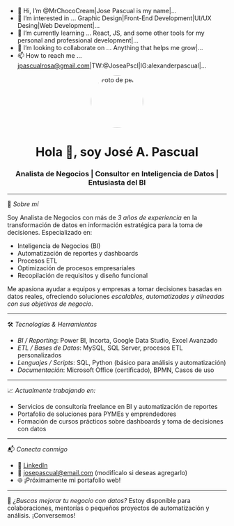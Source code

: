 - 👋 Hi, I’m @MrChocoCream|Jose Pascual is my name|...
- 👀 I’m interested in ... Graphic Design|Front-End Development|UI/UX Desing|Web Development|...
- 🌱 I’m currently learning ... React, JS, and some other tools for my personal and professional development|...
- 💞️ I’m looking to collaborate on ... Anything that helps me grow|...
- 📫 How to reach me ... jpascualrosa@gmail.com|TW:@JoseaPscl|IG:alexanderpascual|...

<!---
MrChocoCream/MrChocoCream is a ✨ special ✨ repository because its `README.md` (this file) appears on your GitHub profile.
You can click the Preview link to take a look at your changes.
--->
<div align="center">
  <img src="https://avatars.githubusercontent.com/u/YOUR_GITHUB_ID" width="120" style="border-radius: 50%;" alt="Foto de perfil" />
  <h1>Hola 👋, soy José A. Pascual</h1>
  <h3>Analista de Negocios | Consultor en Inteligencia de Datos | Entusiasta del BI</h3>
</div>

---

🎯 *Sobre mí*

Soy Analista de Negocios con más de *3 años de experiencia* en la transformación de datos en información estratégica para la toma de decisiones. Especializado en:

- Inteligencia de Negocios (BI)
- Automatización de reportes y dashboards
- Procesos ETL
- Optimización de procesos empresariales
- Recopilación de requisitos y diseño funcional

Me apasiona ayudar a equipos y empresas a tomar decisiones basadas en datos reales, ofreciendo soluciones *escalables, automatizadas y alineadas con sus objetivos de negocio*.

---

🛠️ *Tecnologías & Herramientas*

- *BI / Reporting*: Power BI, Incorta, Google Data Studio, Excel Avanzado
- *ETL / Bases de Datos*: MySQL, SQL Server, procesos ETL personalizados
- *Lenguajes / Scripts*: SQL, Python (básico para análisis y automatización)
- *Documentación*: Microsoft Office (certificado), BPMN, Casos de uso

---

📈 *Actualmente trabajando en:*
- Servicios de consultoría freelance en BI y automatización de reportes
- Portafolio de soluciones para PYMEs y emprendedores
- Formación de cursos prácticos sobre dashboards y toma de decisiones con datos

---

📬 *Conecta conmigo*

- 💼 [LinkedIn](https://www.linkedin.com/in/joseapascual)
- 📧 josepascual@email.com (modifícalo si deseas agregarlo)
- 🌐 ¡Próximamente mi portafolio web!

---

📌 *¿Buscas mejorar tu negocio con datos?*
Estoy disponible para colaboraciones, mentorías o pequeños proyectos de automatización y análisis. ¡Conversemos!
